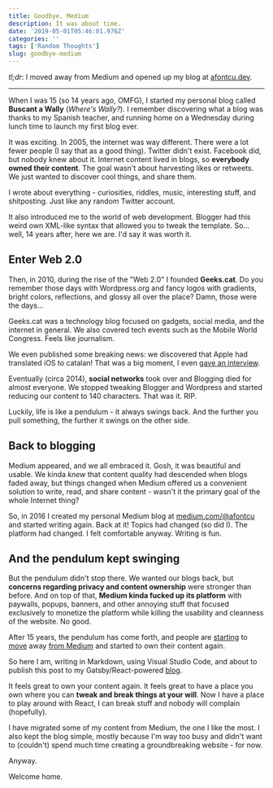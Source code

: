 ```yaml
---
title: Goodbye, Medium
description: It was about time.
date: '2019-05-01T05:46:01.976Z'
categories: ''
tags: ['Random Thoughts']
slug: goodbye-medium
---
```


_tl;dr_: I moved away from Medium and opened up my blog at [afontcu.dev](https://afontcu.dev).

---

When I was 15 (so 14 years ago, OMFG), I started my personal blog called **Buscant a Wally** (_Where's Wally?_). I remember discovering what a blog was thanks to my Spanish teacher, and running home on a Wednesday during lunch time to launch my first blog ever.

It was exciting. In 2005, the internet was way different. There were a lot fewer people (I say that as a good thing). Twitter didn't exist. Facebook did, but nobody knew about it. Internet content lived in blogs, so **everybody owned their content**. The goal wasn't about harvesting likes or retweets. We just wanted to discover cool things, and share them.

I wrote about everything - curiosities, riddles, music, interesting stuff, and shitposting. Just like any random Twitter account.

It also introduced me to the world of web development. Blogger had this weird own XML-like syntax that allowed you to tweak the template. So... well, 14 years after, here we are. I'd say it was worth it.

## Enter Web 2.0

Then, in 2010, during the rise of the "Web 2.0" I founded **Geeks.cat**. Do you remember those days with Wordpress.org and fancy logos with gradients, bright colors, reflections, and glossy all over the place? Damn, those were the days...

Geeks.cat was a technology blog focused on gadgets, social media, and the internet in general. We also covered tech events such as the Mobile World Congress. Feels like journalism.

We even published some breaking news: we discovered that Apple had translated iOS to catalan! That was a big moment, I even [gave an interview](https://www.ccma.cat/324/apple-llancara-la-nova-versio-de-liphone-en-catala/noticia/613766/).

Eventually (circa 2014), **social networks** took over and Blogging died for almost everyone. We stopped tweaking Blogger and Wordpress and started reducing our content to 140 characters. That was it. RIP.

Luckily, life is like a pendulum - it always swings back. And the further you pull something, the further it swings on the other side.

## Back to blogging

Medium appeared, and we all embraced it. Gosh, it was beautiful and usable. We kinda _knew_ that content quality had descended when blogs faded away, but things changed when Medium offered us a convenient solution to write, read, and share content - wasn't it the primary goal of the whole Internet thing?

So, in 2016 I created my personal Medium blog at [medium.com/@afontcu](https://medium.com/@afontcu) and started writing again. Back at it! Topics had changed (so did I). The platform had changed. I felt comfortable anyway. Writing is fun.

## And the pendulum kept swinging

But the pendulum didn't stop there. We wanted our blogs back, but **concerns regarding privacy and content ownership** were stronger than before. And on top of that, **Medium kinda fucked up its platform** with paywalls, popups, banners, and other annoying stuff that focused exclusively to monetize the platform while killing the usability and cleanness of the website. No good.

After 15 years, the pendulum has come forth, and people are [starting](https://medium.com/@dan_abramov/why-my-new-blog-isnt-on-medium-3b280282fbae) to [move](https://kentcdodds.com/blog/goodbye-medium) away [from Medium](https://m.signalvnoise.com/signal-v-noise-exits-medium/) and started to own their content again.

So here I am, writing in Markdown, using Visual Studio Code, and about to publish this post to my Gatsby/React-powered [blog](https://afontcu.dev).

It feels great to own your content again. It feels great to have a place you own where you can **tweak and break things at your will**. Now I have a place to play around with React, I can break stuff and nobody will complain (hopefully).

I have migrated some of my content from Medium, the one I like the most. I also kept the blog simple, mostly because I'm way too busy and didn't want to (couldn't) spend much time creating a groundbreaking website - for now.

Anyway.

Welcome home.
